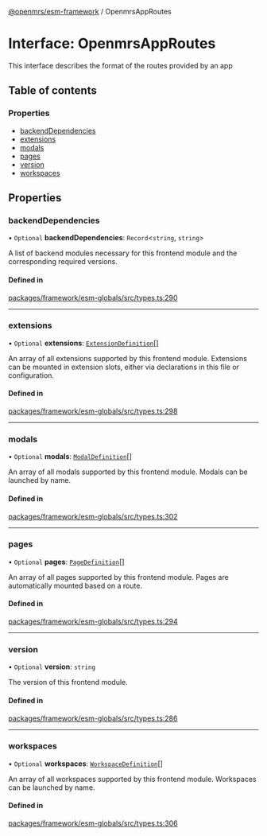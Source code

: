[@openmrs/esm-framework](../API.md) / OpenmrsAppRoutes

# Interface: OpenmrsAppRoutes

This interface describes the format of the routes provided by an app

## Table of contents

### Properties

- [backendDependencies](OpenmrsAppRoutes.md#backenddependencies)
- [extensions](OpenmrsAppRoutes.md#extensions)
- [modals](OpenmrsAppRoutes.md#modals)
- [pages](OpenmrsAppRoutes.md#pages)
- [version](OpenmrsAppRoutes.md#version)
- [workspaces](OpenmrsAppRoutes.md#workspaces)

## Properties

### backendDependencies

• `Optional` **backendDependencies**: `Record`<`string`, `string`\>

A list of backend modules necessary for this frontend module and the corresponding required versions.

#### Defined in

[packages/framework/esm-globals/src/types.ts:290](https://github.com/openmrs/openmrs-esm-core/blob/main/packages/framework/esm-globals/src/types.ts#L290)

___

### extensions

• `Optional` **extensions**: [`ExtensionDefinition`](../API.md#extensiondefinition)[]

An array of all extensions supported by this frontend module. Extensions can be mounted in extension slots, either via declarations in this file or configuration.

#### Defined in

[packages/framework/esm-globals/src/types.ts:298](https://github.com/openmrs/openmrs-esm-core/blob/main/packages/framework/esm-globals/src/types.ts#L298)

___

### modals

• `Optional` **modals**: [`ModalDefinition`](../API.md#modaldefinition)[]

An array of all modals supported by this frontend module. Modals can be launched by name.

#### Defined in

[packages/framework/esm-globals/src/types.ts:302](https://github.com/openmrs/openmrs-esm-core/blob/main/packages/framework/esm-globals/src/types.ts#L302)

___

### pages

• `Optional` **pages**: [`PageDefinition`](../API.md#pagedefinition)[]

An array of all pages supported by this frontend module. Pages are automatically mounted based on a route.

#### Defined in

[packages/framework/esm-globals/src/types.ts:294](https://github.com/openmrs/openmrs-esm-core/blob/main/packages/framework/esm-globals/src/types.ts#L294)

___

### version

• `Optional` **version**: `string`

The version of this frontend module.

#### Defined in

[packages/framework/esm-globals/src/types.ts:286](https://github.com/openmrs/openmrs-esm-core/blob/main/packages/framework/esm-globals/src/types.ts#L286)

___

### workspaces

• `Optional` **workspaces**: [`WorkspaceDefinition`](../API.md#workspacedefinition)[]

An array of all workspaces supported by this frontend module. Workspaces can be launched by name.

#### Defined in

[packages/framework/esm-globals/src/types.ts:306](https://github.com/openmrs/openmrs-esm-core/blob/main/packages/framework/esm-globals/src/types.ts#L306)
